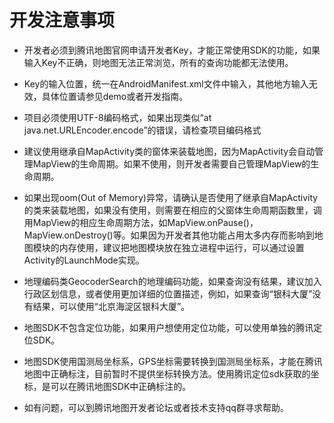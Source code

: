 # 开发注意事项

- 开发者必须到腾讯地图官网申请开发者Key，才能正常使用SDK的功能，如果输入Key不正确，则地图无法正常浏览，所有的查询功能都无法使用。

- Key的输入位置，统一在AndroidManifest.xml文件中输入，其他地方输入无效，具体位置请参见demo或者开发指南。


- 项目必须使用UTF-8编码格式，如果出现类似“at java.net.URLEncoder.encode”的错误，请检查项目编码格式

- 建议使用继承自MapActivity类的窗体来装载地图，因为MapActivity会自动管理MapView的生命周期。如果不使用，则开发者需要自己管理MapView的生命周期。


- 如果出现oom(Out of Memory)异常，请确认是否使用了继承自MapActivity的类来装载地图，如果没有使用，则需要在相应的父窗体生命周期函数里，调用MapView的相应生命周期方法，如MapView.onPause()，MapView.onDestroy()等。如果因为开发者其他功能占用太多内存而影响到地图模块的内存使用，建议把地图模块放在独立进程中运行，可以通过设置Activity的LaunchMode实现。

- 地理编码类GeocoderSearch的地理编码功能，如果查询没有结果，建议加入行政区划信息，或者使用更加详细的位置描述，例如，如果查询“银科大厦”没有结果，可以使用“北京海淀区银科大厦”。


- 地图SDK不包含定位功能，如果用户想使用定位功能，可以使用单独的腾讯定位SDK。

- 地图SDK使用国测局坐标系，GPS坐标需要转换到国测局坐标系，才能在腾讯地图中正确标注，目前暂时不提供坐标转换方法。使用腾讯定位sdk获取的坐标，是可以在腾讯地图SDK中正确标注的。

- 如有问题，可以到腾讯地图开发者论坛或者技术支持qq群寻求帮助。